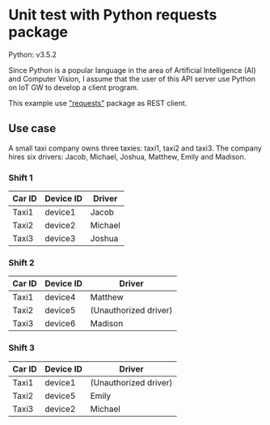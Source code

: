 # Unit test with Python requests package

Python: v3.5.2

Since Python is a popular language in the area of Artificial Intelligence (AI) and Computer Vision, I assume that the user of this API server use Python on IoT GW to develop a client program.

This example use ["requests"](http://docs.python-requests.org/en/master/) package as REST client.

## Use case

A small taxi company owns three taxies: taxi1, taxi2 and taxi3. The company hires six drivers: Jacob, Michael, Joshua, Matthew, Emily and Madison.

### Shift 1

|Car ID|Device ID|Driver               |
|------|---------|---------------------|
|Taxi1 |device1  |Jacob                |
|Taxi2 |device2  |Michael              |
|Taxi3 |device3  |Joshua               |

### Shift 2

|Car ID|Device ID|Driver               |
|------|---------|---------------------|
|Taxi1 |device4  |Matthew              |
|Taxi2 |device5  |(Unauthorized driver)|
|Taxi3 |device6  |Madison              |

### Shift 3

|Car ID|Device ID|Driver               |
|------|---------|---------------------|
|Taxi1 |device1  |(Unauthorized driver)|
|Taxi2 |device5  |Emily                |
|Taxi3 |device2  |Michael              |
